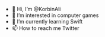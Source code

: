 - 👋 Hi, I’m @KorbinAli
- 👀 I’m interested in computer games
- 🌱 I’m currently learning Swift
- 📫 How to reach me Twitter

<!---
KorbinAli/KorbinAli is a ✨ special ✨ repository because its `README.md` (this file) appears on your GitHub profile.
You can click the Preview link to take a look at your changes.
--->
